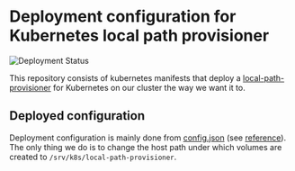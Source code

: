# Deployment configuration for Kubernetes local path provisioner 

![Deployment Status](https://argocd.vivaconagua.org/api/badge?name=k8s-local-path-provisioner&revision=true)

This repository consists of kubernetes manifests that deploy a [local-path-provisioner](https://github.com/rancher/local-path-provisioner) for Kubernetes on our cluster the way we want it to.

## Deployed configuration

Deployment configuration is mainly done from [config.json](./config.json) (see [reference](https://github.com/rancher/local-path-provisioner#configuration=)).
The only thing we do is to change the host path under which volumes are created to `/srv/k8s/local-path-provisioner`.
